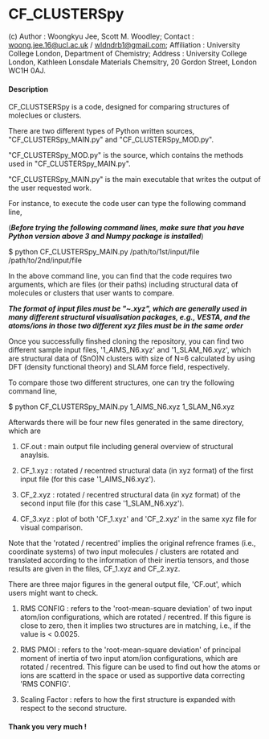 # CF_CLUSTERSpy

 (c) Author  :  Woongkyu Jee, Scott M. Woodley;
 Contact     :  woong.jee.16@ucl.ac.uk / wldndrb1@gmail.com;
 Affiliation :  University College London, Department of Chemistry;
 Address     :  University College London, Kathleen Lonsdale Materials Chemsitry, 20 Gordon Street, London WC1H 0AJ.
 

#### Description
  
CF_CLUSTSERSpy is a code, designed for comparing structures of moleclues or clusters.

There are two different types of Python written sources, "CF_CLUSTERSpy_MAIN.py" and "CF_CLUSTERSpy_MOD.py".

"CF_CLUSTERSpy_MOD.py" is the source, which contains the methods used in "CF_CLUSTERSpy_MAIN.py".

"CF_CLUSTERSpy_MAIN.py" is the main executable that writes the output of the user requested work.

For instance, to execute the code user can type the following command line,

(***Before trying the following command lines, make sure that you have Python version above 3 and Numpy package is installed***)

$ python CF_CLUSTERSpy_MAIN.py   /path/to/1st/input/file   /path/to/2nd/input/file

In the above command line, you can find that the code requires two arguments, which are files (or their paths) including structural data of molecules or clusters that user wants to compare.

***The format of input files must be "~.xyz", which are generally used in many different structural visualisation packages, e.g., VESTA,
and the atoms/ions in those two different xyz files must be in the same order***

Once you successfully finshed cloning the repository, you can find two different sample input files, '1_AIMS_N6.xyz' and '1_SLAM_N6.xyz',
which are structural data of (SnO)N clusters with size of N=6 calculated by using DFT (density functional theory) and SLAM force field, respectively.

To compare those two different structures, one can try the following command line,

$ python CF_CLUSTERSpy_MAIN.py 1_AIMS_N6.xyz 1_SLAM_N6.xyz 

Afterwards there will be four new files generated in the same directory, which are 

1. CF.out      : main output file including general overview of structural anaylsis.

2. CF_1.xyz    : rotated / recentred structural data (in xyz format) of the first input file (for this case '1_AIMS_N6.xyz').

3. CF_2.xyz    : rotated / recentred structural data (in xyz format) of the second input file (for this case '1_SLAM_N6.xyz').

4. CF_3.xyz    : plot of both 'CF_1.xyz' and 'CF_2.xyz' in the same xyz file for visual comparison.

Note that the 'rotated / recentred' implies the original refrence frames (i.e., coordinate systems) of two input molecules / clusters are rotated and translated
according to the information of their inertia tensors, and those results are given in the files, CF_1.xyz and CF_2.xyz. 

There are three major figures in the general output file, 'CF.out', which users might want to check.

1. RMS CONFIG     : refers to the 'root-mean-square deviation' of two input atom/ion configurations, which are rotated / recentred.
		    If this figure is close to zero, then it implies two structures are in matching, i.e., if the value is < 0.0025.

2. RMS PMOI       : refers to the 'root-mean-square deviation' of principal moment of inertia of two input atom/ion configurations, which are rotated / recentred.
		    This figure can be used to find out how the atoms or ions are scatterd in the space or used as supportive data correcting 'RMS CONFIG'. 

3. Scaling Factor : refers to how the first structure is expanded with respect to the second structure.


#### Thank you very much !
